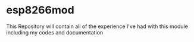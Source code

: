 # esp8266mod
This Repository will contain all of the experience I've had with this module including my codes and documentation
